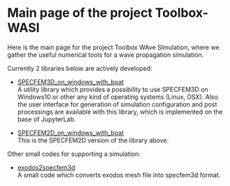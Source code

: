 # Main page of the project Toolbox-WASI

Here is the main page for the project Toolbox WAve SImulation, where we gather the useful numerical tools for a wave propagation simulation.



Currently 2 libraries below are actively developed:  


- [SPECFEM3D_on_windows_with_boat](https://toolbox-wasi.github.io/SPECFEM3D_on_docker_with_boat/)  
A utility library which provides a possibility to use SPECFEM3D on Windows10 or other any kind of operating systems (Linux, OSX).
Also the user interface for generation of simulation configuration and post processings are available with this library, which is implemented on the base of JupyterLab.

- [SPECFEM2D_on_windows_with_boat](https://toolbox-wasi.github.io/SPECFEM2D_on_docker_with_boat/)  
This is the SPECFEM2D version of the library above.




Other small codes for supporting a simulation:  

- [exodos2specfem3d](https://mnagaso.github.io/exodos2specfem3d/)  
A small code which converts exodos mesh file into specfem3d format.
